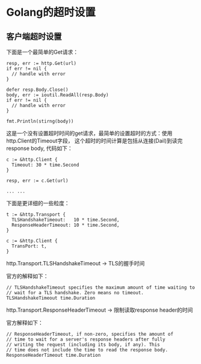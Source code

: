 # Golang的超时设置

## 客户端超时设置
下面是一个最简单的Get请求：
```
resp, err := http.Get(url)
if err != nil {
  // handle with error
} 

defer resp.Body.Close()
body, err := ioutil.ReadAll(resp.Body)
if err != nil {
  // handle with error
}

fmt.Println(stirng(body))
```
这是一个没有设置超时时间的get请求，最简单的设置超时的方式：使用http.Client的Timeout字段， 这个超时的时间计算是包括从连接(Dail)到读完response body, 代码如下：
```
c := &http.Client {
  Timeout: 30 * time.Second
}

resp, err := c.Get(url)

... ...
```

下面是更详细的一些粒度：

```
t := &http.Transport {
  TLSHandshakeTimeout:   10 * time.Second,
  ResponseHeaderTimeout: 10 * time.Second,
}

c := &http.Client {
  TransPort: t,
}
```

http.Transport.TLSHandshakeTimeout -> TLS的握手时间

官方的解释如下：
```
// TLSHandshakeTimeout specifies the maximum amount of time waiting to
// wait for a TLS handshake. Zero means no timeout.
TLSHandshakeTimeout time.Duration
```

http.Transport.ResponseHeaderTimeout -> 限制读取response header的时间

官方解释如下：
```
// ResponseHeaderTimeout, if non-zero, specifies the amount of
// time to wait for a server's response headers after fully
// writing the request (including its body, if any). This
// time does not include the time to read the response body.
ResponseHeaderTimeout time.Duration
```

